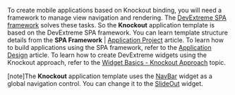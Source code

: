 To create mobile applications based on Knockout binding, you will need a framework to manage view navigation and rendering. The [DevExtreme SPA framework](/concepts/Common/05%20Introduction%20to%20DevExtreme/10%20Mobile%20Development/10%20Overview '/Documentation/Guide/Common/Introduction_to_DevExtreme/#Mobile_Development/Overview') solves these tasks. So the **Knockout** application template is based on the DevExtreme SPA framework. You can learn template structure details from the **SPA Framework** | [Application Project](/concepts/40%20SPA%20Framework/01%20Application%20Project '/Documentation/Guide/SPA_Framework/Application_Project/') article. To learn how to build applications using the SPA framework, refer to the [Application Design](/concepts/40%20SPA%20Framework/00%20Application%20Development '/Documentation/Guide/SPA_Framework/Application_Development/') article. To learn how to create DevExtreme widgets using the Knockout approach, refer to the [Widget Basics - Knockout Approach](/concepts/10%20UI%20Widgets/0%20Basics/25%20Widget%20Basics%20-%20Knockout/01%20Create%20and%20Configure%20a%20Widget.md '/Documentation/Guide/UI_Widgets/Basics/Widget_Basics_-_Knockout/#Create_and_Configure_a_Widget') topic.

[note]The **Knockout** application template uses the [NavBar](/api-reference/10%20UI%20Widgets/dxNavBar '/Documentation/ApiReference/UI_Widgets/dxNavBar/') widget as a global navigation control. You can change it to the [SlideOut](/api-reference/10%20UI%20Widgets/dxSlideOut '/Documentation/ApiReference/UI_Widgets/dxSlideOut/') widget.
